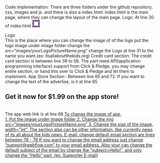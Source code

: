 Code implementation: 
There are three folders under the github repository, css, images and js. and there is also a index.html:
Index.html is the main page, where they can change the layout of the main page.
Logo:
	          At line 30 of index.html
<img class="logo" src="images/logo-header.png" width="25" alt="530e4fc7f4a216ca3c0000e1_logo-header.png">
          <div class="app-name">Logo</div>
This is the place where you can change the image of of the logo
put the logo image under image folder
change the src=”images/yourLogoPictureName.png”
change the Logo at line 31 to the name you want.(ex: itsallaboutthekids.org)
Credit card section:
	The credit card section is between line 38 to 58.  The part need API(application programming interface) support from Click & Pledge, you may change entire section, or hand this over to Click & Pledge and let them to implement.
App Store Section :
	Between line 65 and 72.
	If you want to change the text of the advertise, is it at line 65
<h2 class="price-text">Get it now for $1.99 on the app store!</h2>
	The app web link is at line 68
<a class="w-inline-block button app-button" href="http://www.apple.com" target="_blank">
	To change the image of app
<img src="images/appstore.png" width="114" alt="52af8cf8aae9d4d567000057_appstore.png">
1. Put the image under image folder
2. Change the img  src=”images/yourLogoPictureName.png”
3. Change the size of the image, width=”int”.
The section also can be other information, like currently news of its all about the kids news.
E-mail:
	change default email section are lines between 78 - 79
<a class="w-inline-block social-button" href="mailto:support@webflow.com?subject=Hello!" target="_blank">
	If you want to change the email address just change “support@webflow.com” to your email address.
	Also your can change the default subject of the email by change the “subject=Hello!”, and only change the “Hello” part. (ex: Supporter E-mail)
